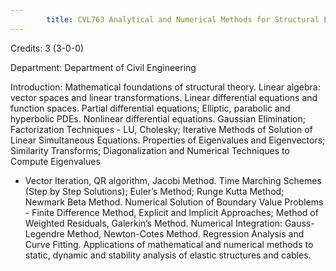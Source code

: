 ```yaml
---
        title: CVL763 Analytical and Numerical Methods for Structural Engineering
---
```

Credits: 3 (3-0-0)

Department: Department of Civil Engineering

Introduction: Mathematical foundations of structural theory. Linear algebra: vector spaces and linear transformations. Linear differential equations and function spaces. Partial differential equations; Elliptic, parabolic and hyperbolic PDEs. Nonlinear differential equations. Gaussian Elimination; Factorization Techniques - LU, Cholesky; Iterative Methods of Solution of Linear Simultaneous Equations. Properties of Eigenvalues and Eigenvectors; Similarity Transforms; Diagonalization and Numerical Techniques to Compute Eigenvalues
- Vector Iteration, QR algorithm, Jacobi Method. Time Marching Schemes (Step by Step Solutions); Euler’s Method; Runge Kutta Method; Newmark Beta Method. Numerical Solution of Boundary Value Problems - Finite Difference Method, Explicit and Implicit Approaches; Method of Weighted Residuals, Galerkin’s Method. Numerical Integration: Gauss- Legendre Method, Newton-Cotes Method. Regression Analysis and Curve Fitting. Applications of mathematical and numerical methods to static, dynamic and stability analysis of elastic structures and cables.